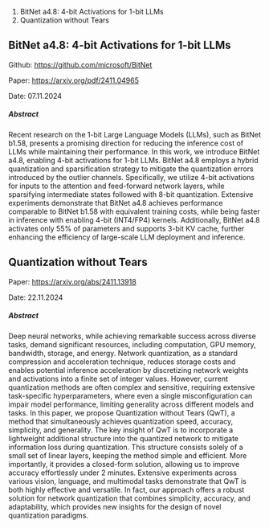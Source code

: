 1. BitNet a4.8: 4-bit Activations for 1-bit LLMs
2. Quantization without Tears


## BitNet a4.8: 4-bit Activations for 1-bit LLMs

Github: https://github.com/microsoft/BitNet

Paper: https://arxiv.org/pdf/2411.04965

Date: 07.11.2024

##### Abstract
Recent research on the 1-bit Large Language Models (LLMs), such as BitNet b1.58, presents a promising direction for reducing the inference cost of LLMs while maintaining their performance. In this work, we introduce BitNet a4.8, enabling 4-bit activations for 1-bit LLMs. BitNet a4.8 employs a hybrid quantization and sparsification strategy to mitigate the quantization errors introduced by the outlier channels. Specifically, we utilize 4-bit activations for inputs to the attention and feed-forward network layers, while sparsifying intermediate states followed with 8-bit quantization. Extensive experiments demonstrate that BitNet a4.8 achieves performance comparable to BitNet b1.58 with equivalent training costs, while being faster in inference with enabling 4-bit (INT4/FP4) kernels. Additionally, BitNet a4.8 activates only 55% of parameters and supports 3-bit KV cache, further enhancing the efficiency of large-scale LLM deployment and inference.

## Quantization without Tears

Paper: https://arxiv.org/abs/2411.13918

Date: 22.11.2024

##### Abstract
Deep neural networks, while achieving remarkable success across diverse tasks, demand significant resources, including computation, GPU memory, bandwidth, storage, and energy. Network quantization, as a standard compression and acceleration technique, reduces storage costs and enables potential inference acceleration by discretizing network weights and activations into a finite set of integer values. However, current quantization methods are often complex and sensitive, requiring extensive task-specific hyperparameters, where even a single misconfiguration can impair model performance, limiting generality across different models and tasks. In this paper, we propose Quantization without Tears (QwT), a method that simultaneously achieves quantization speed, accuracy, simplicity, and generality. The key insight of QwT is to incorporate a lightweight additional structure into the quantized network to mitigate information loss during quantization. This structure consists solely of a small set of linear layers, keeping the method simple and efficient. More importantly, it provides a closed-form solution, allowing us to improve accuracy effortlessly under 2 minutes. Extensive experiments across various vision, language, and multimodal tasks demonstrate that QwT is both highly effective and versatile. In fact, our approach offers a robust solution for network quantization that combines simplicity, accuracy, and adaptability, which provides new insights for the design of novel quantization paradigms.
